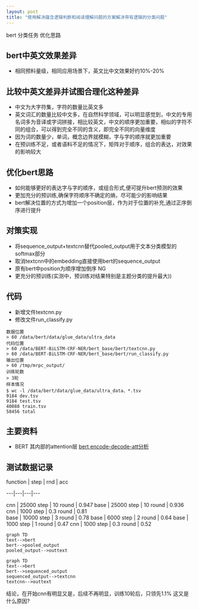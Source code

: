 ```yaml
---
layout: post
title: "使用解决蕴含逻辑判断和阅读理解问题的方案解决带有逻辑的分类问题"
---
```


bert 分类任务 优化思路


## bert中英文效果差异
- 相同预料量级，相同应用场景下，英文比中文效果好约10%-20%

## 比较中英文差异并试图合理化这种差异
- 中文为大字符集，字符的数量比英文多
- 英文词汇的数量比较中文多，在自然科学领域，可以明显感觉到，中文的专用名词多为音译或字词拼接，相比较英文，中文的顺序更加重要，相似的字符不同的组合，可以得到完全不同的含义，即完全不同的向量维度
- 因为词的数量少，单词，概念边界就模糊，字与字的顺序就更加重要
- 在预训练不足，或者语料不足的情况下，矩阵对于顺序，组合的表达，对效果的影响较大

## 优化bert思路
- 如何能够更好的表达字与字的顺序，或组合形式,便可提升bert预测的效果
- 更加充分的预训练,确保字符顺序不确定的熵，尽可能少的影响结果
- bert解决位置的方式为增加一个position层，作为对于位置的补充,通过正序倒序进行提升

## 对策实现
- 将sequence_output+textcnn替代pooled_output用于文本分类模型的softmax部分
- 取消textcnn中的embedding直接使用bert的sequence_output
- 原有bert中position为顺序增加倒序 NG
- 更充分的预训练(实测中，预训练对结果特别是主题分类的提升最大))

## 代码
- 新增文件textcnn.py
- 修改文件run_classify.py

```
数据位置
> 60 /data/bert/data/glue_data/ultra_data
代码位置
> 60 /data/BERT-BiLSTM-CRF-NER/bert_base/bert/textcnn.py
> 60 /data/BERT-BiLSTM-CRF-NER/bert_base/bert/run_classify.py
输出位置
> 60 /tmp/mrpc_output/
训练轮数
> 3轮
样本情况
$ wc -l /data/bert/data/glue_data/ultra_data、*.tsv
9184 dev.tsv
9184 test.tsv
40088 train.tsv
58456 total
```

## 主要资料
- BERT 其内部的attention层
[bert encode-decode-att分析](https://www.jianshu.com/p/25fc600de9fb)

## 测试数据记录

function | step | rnd | acc

---|---|---|---

cnn | 25000 step | 10 round | 0.947 
base | 25000 step | 10 round | 0.936 
cnn | 1000 step | 0.3 round | 0.81  
base | 10000 step | 3 round | 0.78 
base | 6000 step | 2 round | 0.64 
base | 1000 step | 1 round | 0.47 
cnn | 1000 step | 0.3 round | 0.52  


```
graph TD
text-->bert
bert-->pooled_output
pooled_output-->outtext
```

```
graph TD
text-->bert
bert-->sequenced_output
sequenced_output-->textcnn
textcnn-->outtext
```
结论，在开始cnn有明显又是，后续不再明显，训练10轮后，只领先1.1%
这又是什么原因?
